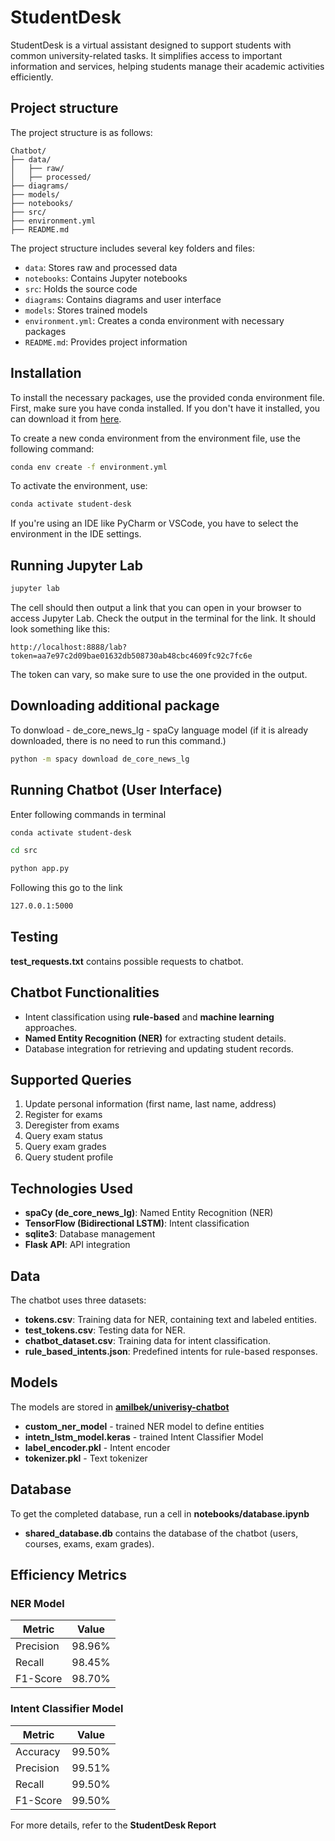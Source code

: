 # StudentDesk

StudentDesk is a virtual assistant designed to support students with common university-related tasks. It simplifies access to important information and services, helping students manage their academic activities efficiently.

## Project structure
The project structure is as follows:
```
Chatbot/
├── data/
│   ├── raw/
│   ├── processed/
├── diagrams/
├── models/
├── notebooks/
├── src/
├── environment.yml
├── README.md
```
The project structure includes several key folders and files:
- `data`: Stores raw and processed data
- `notebooks`: Contains Jupyter notebooks
- `src`: Holds the source code
- `diagrams`: Contains diagrams and user interface
- `models`: Stores trained models
- `environment.yml`: Creates a conda environment with necessary packages
- `README.md`: Provides project information

## Installation
To install the necessary packages, use the provided conda environment file. First, make sure you have conda installed. If you don't have it installed, you can download it from [here](https://docs.conda.io/en/latest/miniconda.html).

To create a new conda environment from the environment file, use the following command:
```bash
conda env create -f environment.yml
```

To activate the environment, use:
```bash
conda activate student-desk
```
If you're using an IDE like PyCharm or VSCode, you have to select the environment in the IDE settings.

## Running Jupyter Lab
```bash
jupyter lab
```
The cell should then output a link that you can open in your browser to access Jupyter Lab. Check the output in the terminal for the link. It should look something like this:
```
http://localhost:8888/lab?token=aa7e97c2d09bae01632db508730ab48cbc4609fc92c7fc6e
```
The token can vary, so make sure to use the one provided in the output.

## Downloading additional package

To donwload - de_core_news_lg - spaCy language model (if it is already downloaded, there is no need to run this command.)
```bash
python -m spacy download de_core_news_lg
```

## Running Chatbot (User Interface)

Enter following commands in terminal

```bash
conda activate student-desk
```

```bash
cd src
```

```bash
python app.py
```

Following this go to the link
```bash
127.0.0.1:5000
```

## Testing
**test_requests.txt** contains possible requests to chatbot.

## Chatbot Functionalities
* Intent classification using **rule-based** and **machine learning** approaches.
* **Named Entity Recognition (NER)** for extracting student details.
* Database integration for retrieving and updating student records.

## Supported Queries
1. Update personal information (first name, last name, address)
2. Register for exams
3. Deregister from exams
4. Query exam status
5. Query exam grades
6. Query student profile

## Technologies Used
* **spaCy (de_core_news_lg)**: Named Entity Recognition (NER)
* **TensorFlow (Bidirectional LSTM)**: Intent classification
* **sqlite3**: Database management
* **Flask API**: API integration

## Data
The chatbot uses three datasets:
* **tokens.csv**: Training data for NER, containing text and labeled entities.
* **test_tokens.csv**: Testing data for NER.
* **chatbot_dataset.csv**: Training data for intent classification.
* **rule_based_intents.json**: Predefined intents for rule-based responses.

## Models
The models are stored in **[amilbek/univerisy-chatbot](https://huggingface.co/amilbek/univerisy-chatbot/tree/main)**

* **custom_ner_model** - trained NER model to define entities
* **intetn_lstm_model.keras** - trained Intent Classifier Model
* **label_encoder.pkl** - Intent encoder
* **tokenizer.pkl** - Text tokenizer

## Database
To get the completed database, run a cell in **notebooks/database.ipynb**

* **shared_database.db** contains the database of the chatbot (users, courses, exams, exam grades).

## Efficiency Metrics

### NER Model

|  Metric  | Value |
|----------| ------|
| Precision| 98.96%|
| Recall   | 98.45%|
| F1-Score | 98.70%|

### Intent Classifier Model

|  Metric  | Value |
|----------| ------|
| Accuracy| 99.50%|
| Precision| 99.51%|
| Recall   | 99.50%|
| F1-Score | 99.50%|

For more details, refer to the **StudentDesk Report**
